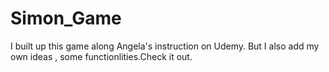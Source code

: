# Simon_Game
I built up this game along Angela's instruction on Udemy.
But I also add my own ideas , some functionlities.Check it out.
